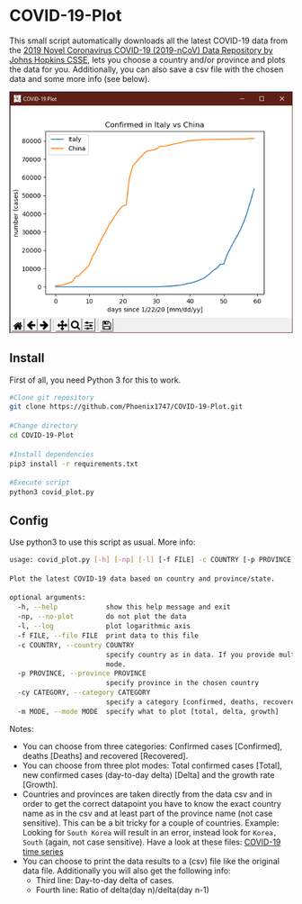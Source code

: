 # COVID-19-Plot

This small script automatically downloads all the latest COVID-19 data from the [2019 Novel Coronavirus COVID-19 (2019-nCoV) Data Repository by Johns Hopkins CSSE](https://github.com/CSSEGISandData/COVID-19), lets you choose a country and/or province and plots the data for you. Additionally, you can also save a csv file with the chosen data and some more info (see below).

![ExampleFigure](screenshots/figure.png)

## Install

First of all, you need Python 3 for this to work.

```bash
#Clone git repository
git clone https://github.com/Phoenix1747/COVID-19-Plot.git

#Change directory
cd COVID-19-Plot

#Install dependencies
pip3 install -r requirements.txt

#Execute script
python3 covid_plot.py
```

## Config

Use python3 to use this script as usual. More info:

```bash
usage: covid_plot.py [-h] [-np] [-l] [-f FILE] -c COUNTRY [-p PROVINCE] [-cy CATEGORY] [-m MODE]

Plot the latest COVID-19 data based on country and province/state.

optional arguments:
  -h, --help            show this help message and exit
  -np, --no-plot        do not plot the data
  -l, --log             plot logarithmic axis
  -f FILE, --file FILE  print data to this file
  -c COUNTRY, --country COUNTRY
                        specify country as in data. If you provide multiple country flags this will go into comparison
                        mode.
  -p PROVINCE, --province PROVINCE
                        specify province in the chosen country
  -cy CATEGORY, --category CATEGORY
                        specify a category [confirmed, deaths, recovered]
  -m MODE, --mode MODE  specify what to plot [total, delta, growth]
```

Notes:

- You can choose from three categories: Confirmed cases [Confirmed], deaths [Deaths] and recovered [Recovered].
- You can choose from three plot modes: Total confirmed cases [Total], new confirmed cases (day-to-day delta) [Delta] and the growth rate [Growth].
- Countries and provinces are taken directly from the data csv and in order to get the correct datapoint you have to know the exact country name as in the csv and at least part of the province name (not case sensitive). This can be a bit tricky for a couple of countries. Example: Looking for `South Korea` will result in an error, instead look for `Korea, South` (again, not case sensitive). Have a look at these files: [COVID-19 time series](https://github.com/CSSEGISandData/COVID-19/tree/master/csse_covid_19_data/csse_covid_19_time_series)
- You can choose to print the data results to a (csv) file like the original data file. Additionally you will also get the following info:
  - Third line: Day-to-day delta of cases.
  - Fourth line: Ratio of delta(day n)/delta(day n-1)
